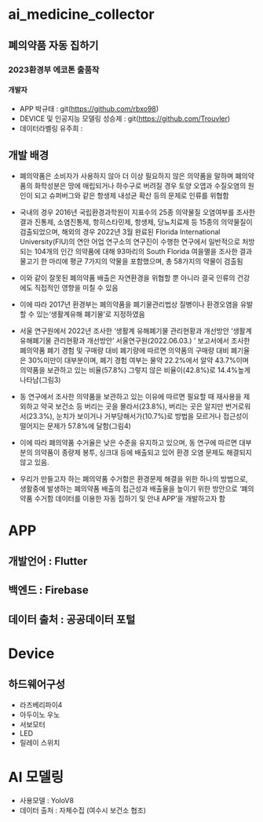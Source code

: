 # ai_medicine_collector
## 폐의약품 자동 집하기
### 2023환경부 에코톤 출품작

#### 개발자
- APP 박규태 : git(https://github.com/rbxo98)
- DEVICE 및 인공지능 모델링 성승제 : git(https://github.com/Trouvler)
- 데이터라벨링 유주희 : 
## 개발 배경
*  폐의약품은 소비자가 사용하지 않아 더 이상 필요하지 않은 의약품을 말하며 폐의약품의 화학성분은 땅에 매립되거나 하수구로 버려질 경우 토양 오엽과 수질오염의 원인이 되고 슈퍼버그와 같은 항생제 내성균 확산 등의 문제로 인류를 위협함
* 국내의 경우 2016년 국립환경과학원이 지표수의 25종 의약물질 오염여부를 조사한 결과 진통제, 소염진통제, 항히스타민제, 항생제, 당뇨치료제 등 15종의 의약물질이 검출되었으며, 해외의 경우 2022년 3월 완료된 Florida International University(FIU)의 연안 어업 연구소의 연구진이 수행한 연구에서 일반적으로 처방되는 104개의 인간 의약품에 대해 93마리의 South Florida 여을멸을 조사한 결과 물고기 한 마리에 평균 7가지의 약물을 포함했으며, 총 58가지의 약물이 검출됨
* 이와 같이 잘못된 폐의약품 배출은 자연환경을 위협할 뿐 아니라 결국 인류의 건강에도 직접적인 영향을 미칠 수 있음
* 이에 따라 2017년 환경부는 폐의약품을 폐기물관리법상 질병이나 환경오염을 유발할 수 있는‘생활계유해 폐기물’로 지정하였음
* 서울 연구원에서 2022년 조사한 ‘생활계 유해폐기물 관리현황과 개선방안 ‘생활계 유해폐기물 관리현황과 개선방안’ 서울연구원(2022.06.03.) 
’ 보고서에서 조사한 폐의약품 폐기 경험 및 구매량 대비 폐기량에 따르면 의약품의 구매량 대비 폐기율은 30%미만이 대부분이며, 폐기 경험 여부는 물약 22.2%에서 알약 43.7%이며 의약품을 보관하고 있는 비율(57.8%) 그렇지 않은 비율이(42.8%)로 14.4%높게 나타남(그림3)

* 동 연구에서 조사한 의약품을 보관하고 있는 이유에 따르면 필요할 때 재사용을 제외하고 약국 보건소 등 버리는 곳을 몰라서(23.8%), 버리는 곳은 알지만 번거로워서(23.3%), 눈치가 보이거나 거부당해서가(10.7%)로 방법을 모르거나 접근성이 떨어지는 문제가 57.8%에 달함(그림4)

* 이에 따라 폐의약품 수거율은 낮은 수준을 유지하고 있으며, 동 연구에 따르면 대부분의 의약품이 종량제 봉투, 싱크대 등에 배출되고 있어 환경 오염 문제도 해결되지 않고 있음.

* 우리가 만들고자 하는 폐의약품 수거함은 환경문제 해결을 위한 하나의 방법으로, 생활중에 발생하는 폐의약품 배출의 접근성과 배출율을 높이기 위한 방안으로 ‘폐의약품 수거함 데이터를 이용한 자동 집하기 및 안내 APP’을 개발하고자 함 


# APP
## 개발언어 : Flutter
## 백엔드 : Firebase
## 데이터 출처 : 공공데이터 포털

# Device
## 하드웨어구성
- 라즈베리파이4
- 아두이노 우노
- 서보모터
- LED
- 릴레이 스위치

# AI 모델링
- 사용모델 : YoloV8
- 데이터 출처 : 자체수집 (여수시 보건소 협조)